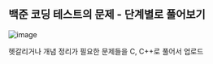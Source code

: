 ## 백준 코딩 테스트의 문제 - 단계별로 풀어보기
![image](https://github.com/user-attachments/assets/a6ba8fc6-75b6-4f38-8100-716ae8cc3987)

헷갈리거나 개념 정리가 필요한 문제들을 C, C++로 풀어서 업로드
